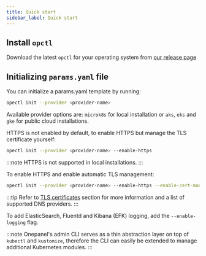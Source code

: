 ```yaml
---
title: Quick start
sidebar_label: Quick start
---
```


## Install `opctl`
Download the latest `opctl` for your operating system from [our release page](https://github.com/onepanelio/cli/releases/latest)

## Initializing `params.yaml` file
You can initialize a params.yaml template by running:

```bash
opectl init --provider <provider-name>
```

Available provider options are: `microk8s` for local installation or `aks`, `eks` and `gke` for public cloud installations.

HTTPS is not enabled by default, to enable HTTPS but manage the TLS certificate yourself:

```bash
opectl init --provider <provider-name> --enable-https
```

:::note
HTTPS is not supported in local installations.
:::

To enable HTTPS and enable automatic TLS management:

```bash
opectl init --provider <provider-name> --enable-https --enable-cert-manager --dns-provider <dns-provider-name>
```

:::tip
Refer to [TLS certificates](../configuration/tls) section for more information and a list of supported DNS providers.
:::

To add ElasticSearch, Fluentd and Kibana (EFK) logging, add the `--enable-logging` flag.


:::note
Onepanel's admin CLI serves as a thin abstraction layer on top of `kubectl` and `kustomize`, therefore the CLI can easily be extended to manage additional Kubernetes modules.
:::